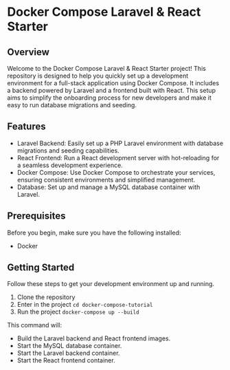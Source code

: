 # Docker Compose Laravel & React Starter

## Overview
Welcome to the Docker Compose Laravel & React Starter project! This repository is designed to help you quickly set up a development environment for a full-stack application using Docker Compose. It includes a backend powered by Laravel and a frontend built with React. This setup aims to simplify the onboarding process for new developers and make it easy to run database migrations and seeding.

## Features
- Laravel Backend: Easily set up a PHP Laravel environment with database migrations and seeding capabilities.
- React Frontend: Run a React development server with hot-reloading for a seamless development experience.
- Docker Compose: Use Docker Compose to orchestrate your services, ensuring consistent environments and simplified management.
- Database: Set up and manage a MySQL database container with Laravel.

## Prerequisites
Before you begin, make sure you have the following installed:
- Docker

## Getting Started
Follow these steps to get your development environment up and running.

1. Clone the repository
2. Enter in the project
  `cd docker-compose-tutorial`
3. Run the project
  `docker-compose up --build`

This command will:
- Build the Laravel backend and React frontend images.
- Start the MySQL database container.
- Start the Laravel backend container.
- Start the React frontend container.

